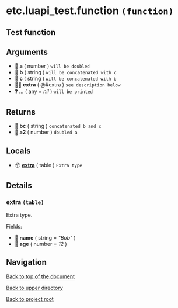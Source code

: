 # etc.luapi_test.function `(function)`

## Test function

## Arguments

+ 🧮 **a** ( number )
	`will be doubled`
+ 📝 **b** ( string )
	`will be concatenated with c`
+ 📝 **c** ( string )
	`will be concatenated with b`
+ 👨‍👦 **extra** ( @#extra )
	`see description below`
+ ❓ *...* ( any = *nil* )
	`will be printed`

## Returns

+ 📝 **bc** ( string )
	`concatenated b and c`
+ 🧮 **a2** ( number )
	`doubled a`

## Locals

+ 📦 **[extra][@#extra]** ( table )
	`Extra type`

## Details

### extra `(table)`

Extra type.

Fields:

+ 📝 **name** ( string = *"Bob"* )
+ 🧮 **age** ( number = *12* )

## Navigation

[Back to top of the document](#etcluapi_testfunction-function)

[Back to upper directory](..)

[Back to project root](/../..)

[@#extra]: #extra-table
[@]: #etcluapi_testfunction-function
